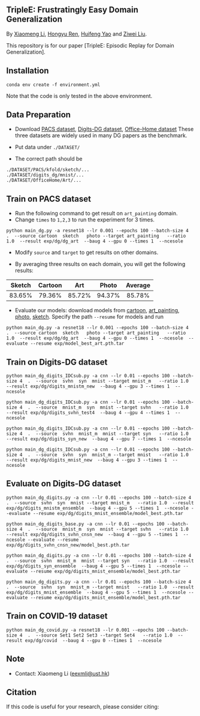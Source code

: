 ## TripleE: Frustratingly Easy Domain Generalization

By [Xiaomeng Li](https://xmengli.github.io/), [Hongyu Ren](http://hyren.me/), [Huifeng Yao](https://scholar.google.com/citations?hl=en&user=hzNA39EAAAAJ) and [Ziwei Liu](https://liuziwei7.github.io/).

This repository is for our paper [TripleE: Episodic Replay for Domain Generalization]. 

<!-- <br/>
<p align="center">
  <img src="figure/framework.png">
</p>
 -->

## Installation

```
conda env create -f environment.yml
```
Note that the code is only tested in the above environment. 


## Data Preparation
* Download [PACS dataset](https://drive.google.com/drive/folders/1SKvzI8bCqW9bcoNLNCrTGbg7gBSw97qO), 
[Digits-DG dataset](https://drive.google.com/uc?id=15V7EsHfCcfbKgsDmzQKj_DfXt_XYp_P7), 
[Office-Home dataset](https://drive.google.com/file/d/0B81rNlvomiwed0V1YUxQdC1uOTg/view?resourcekey=0-2SNWq0CDAuWOBRRBL7ZZsw)
These three datasets are widely used in many DG papers as the benchmark.
  

* Put data under `./DATASET/`
* The correct path should be 
```
./DATASET/PACS/kfold/sketch/...
./DATASET/digits_dg/mnist/...
./DATASET/OfficeHome/Art/...  
```


## Train on PACS dataset
* Run the following command to get result on `art_painting` domain. 
* Change `times` to `1,2,3` to run the experiment for 3 times. 
```
python main_dg.py -a resnet18 --lr 0.001 --epochs 100 --batch-size 4  .  --source cartoon  sketch   photo --target art_painting   --ratio 1.0  --result exp/dg/dg_art  --baug 4 --gpu 0 --times 1  --ncesole
```
* Modify `source` and `target` to get results on other domains. 

* By averaging three results on each domain, you will get the following results: 

| Sketch    | Cartoon   | Art    |  Photo  | Average 
| ---------- | :-----------:  | :-----------: | :-----------: | :-----------:
| 83.65%    | 79.36%   | 85.72%     | 94.37% | 85.78% 

* Evaluate our models: download models from [cartoon](https://gohkust-my.sharepoint.com/:u:/g/personal/eexmli_ust_hk/EQUZU9JnCV5Hje30gTN29BkBNDiFYmBQXbDa1F2Gypn59g?e=j56u9G), [art_painting](https://gohkust-my.sharepoint.com/:u:/g/personal/eexmli_ust_hk/EXgBELtc0VFNpgDQnMeufxEB_EkAfTbF5-pvzQrSEfcNbA?e=CnRCKG), [photo](https://gohkust-my.sharepoint.com/:u:/g/personal/eexmli_ust_hk/Ef-B6X98bBNPtH3v2qKLVo0BKE7GlyNSkaWM0T91abOoLg?e=5o8fbG), [sketch](https://gohkust-my.sharepoint.com/:u:/g/personal/eexmli_ust_hk/ETlPaYXHTUdFkc82wkrL5y4BUs7Oom8exsrg-clk0zuyRg?e=ZvvDQU). 
Specify the path `--resume` for models and run 
```
python main_dg.py -a resnet18 --lr 0.001 --epochs 100 --batch-size 4  .  --source cartoon  sketch   photo --target art_painting   --ratio 1.0  --result exp/dg/dg_art  --baug 4 --gpu 0 --times 1  --ncesole  --evaluate --resume exp/model_best_art.pth.tar 
```


## Train on Digits-DG dataset
```
python main_dg_digits_IDCsub.py -a cnn --lr 0.01 --epochs 100 --batch-size 4  .  --source  svhn  syn  mnist --target mnist_m   --ratio 1.0  --result exp/dg/digits_mnistm_new  --baug 4 --gpu 3 --times 1  --ncesole

python main_dg_digits_IDCsub.py -a cnn --lr 0.01 --epochs 100 --batch-size 4  .  --source  mnist_m  syn  mnist --target svhn   --ratio 1.0  --result exp/dg/digits_svhn_test4  --baug 4 --gpu 4 --times 1  --ncesole

python main_dg_digits_IDCsub.py -a cnn --lr 0.01 --epochs 100 --batch-size 4  .  --source  svhn  mnist_m  mnist --target syn   --ratio 1.0  --result exp/dg/digits_syn_new  --baug 4 --gpu 7 --times 1  --ncesole

python main_dg_digits_IDCsub.py -a cnn --lr 0.01 --epochs 100 --batch-size 4  .  --source  svhn  syn  mnist_m --target mnist   --ratio 1.0  --result exp/dg/digits_mnist_new  --baug 4 --gpu 3 --times 1  --ncesole
```

## Evaluate on Digits-DG dataset
```
python main_dg_digits.py -a cnn --lr 0.01 --epochs 100 --batch-size 4  .  --source  svhn  syn  mnist --target mnist_m   --ratio 1.0  --result exp/dg/digits_mnistm_ensemble  --baug 4 --gpu 5 --times 1  --ncesole --evaluate --resume exp/dg/digits_mnist_ensemble/model_best.pth.tar

python main_dg_digits_base.py -a cnn --lr 0.01 --epochs 100 --batch-size 4  .  --source  mnist_m  syn  mnist --target svhn   --ratio 1.0  --result exp/dg/digits_svhn_cnsn_new  --baug 4 --gpu 5 --times 1  --ncesole --evaluate --resume exp/dg/digits_svhn_cnsn_new/model_best.pth.tar

python main_dg_digits.py -a cnn --lr 0.01 --epochs 100 --batch-size 4  .  --source  svhn  mnist_m  mnist --target syn   --ratio 1.0  --result exp/dg/digits_syn_ensemble  --baug 4 --gpu 5 --times 1  --ncesole --evaluate --resume exp/dg/digits_mnist_ensemble/model_best.pth.tar

python main_dg_digits.py -a cnn --lr 0.01 --epochs 100 --batch-size 4  .  --source  svhn  syn  mnist_m --target mnist   --ratio 1.0  --result exp/dg/digits_mnist_ensemble  --baug 4 --gpu 5 --times 1  --ncesole --evaluate --resume exp/dg/digits_mnist_ensemble/model_best.pth.tar
```

## Train on COVID-19 dataset 
```
python main_dg_covid.py -a resnet18 --lr 0.001 --epochs 100 --batch-size 4  .  --source Set1 Set2 Set3 --target Set4   --ratio 1.0  --result exp/dg/covid  --baug 4 --gpu 0 --times 1  --ncesole
``` 


## Note
* Contact: Xiaomeng Li (eexmli@ust.hk)

## Citation

If this code is useful for your research, please consider citing:

<!-- 
  ```shell
@article{li2020self,
  title={Self-supervised Feature Learning via Exploiting Multi-modal Data for Retinal Disease Diagnosis},
  author={Li, Xiaomeng and Jia, Mengyu and Islam, Md Tauhidul and Yu, Lequan and Xing, Lei},
  journal={IEEE Transactions on Medical Imaging},
  year={2020},
  publisher={IEEE}
}

  ``` -->